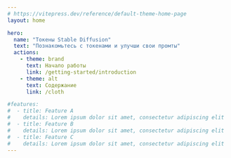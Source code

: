 ```yaml
---
# https://vitepress.dev/reference/default-theme-home-page
layout: home

hero:
  name: "Токены Stable Diffusion"
  text: "Познакомьтесь с токенами и улучши свои промты"
  actions:
    - theme: brand
      text: Начало работы
      link: /getting-started/introduction
    - theme: alt
      text: Содержание
      link: /cloth

#features:
#  - title: Feature A
#    details: Lorem ipsum dolor sit amet, consectetur adipiscing elit
#  - title: Feature B
#    details: Lorem ipsum dolor sit amet, consectetur adipiscing elit
#  - title: Feature C
#    details: Lorem ipsum dolor sit amet, consectetur adipiscing elit
---
```


